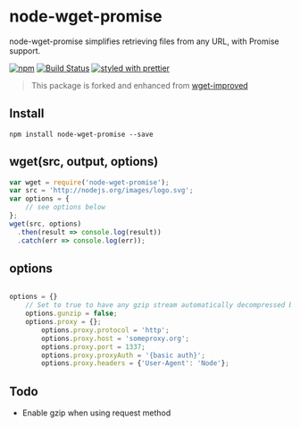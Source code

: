 # node-wget-promise

node-wget-promise simplifies retrieving files from any URL, with Promise support.

[![npm](https://img.shields.io/npm/v/node-wget-promise.svg)](https://www.npmjs.com/package/node-wget-promise)
[![Build Status](https://travis-ci.org/ajhsu/node-wget-promise.svg?branch=master)](https://travis-ci.org/ajhsu/node-wget-promise)
[![styled with prettier](https://img.shields.io/badge/styled_with-prettier-ff69b4.svg)](https://github.com/prettier/prettier)

> This package is forked and enhanced from [wget-improved](https://github.com/bearjaws/node-wget)

## Install

```
npm install node-wget-promise --save
```

## wget(src, output, options)

```js
var wget = require('node-wget-promise');
var src = 'http://nodejs.org/images/logo.svg';
var options = {
    // see options below
};
wget(src, options)
  .then(result => console.log(result))
  .catch(err => console.log(err));
```

## options

```js

options = {}
    // Set to true to have any gzip stream automatically decompressed before saving
    options.gunzip = false;
    options.proxy = {};
        options.proxy.protocol = 'http';
        options.proxy.host = 'someproxy.org';
        options.proxy.port = 1337;
        options.proxy.proxyAuth = '{basic auth}';
        options.proxy.headers = {'User-Agent': 'Node'};
```

## Todo

- Enable gzip when using request method
